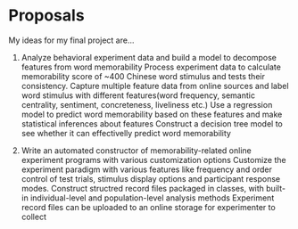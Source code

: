 # Proposals
My ideas for my final project are...

1. Analyze behavioral experiment data and build a model to decompose features from word memorability
  Process experiment data to calculate memorability score of ~400 Chinese word stimulus and tests their consistency.
  Capture multiple feature data from online sources and label word stimulus with different features(word frequency, semantic centrality, sentiment, concreteness, liveliness etc.)
  Use a regression model to predict word memorability based on these features and make statistical inferences about features
  Construct a decision tree model to see whether it can effectivelly predict word memorability

2. Write an automated constructor of memorability-related online experiment programs with various customization options
  Customize the experiment paradigm with various features like frequency and order control of test trials, stimulus display options and participant response modes.
  Construct structred record files packaged in classes, with built-in individual-level and population-level analysis methods
  Experiment record files can be uploaded to an online storage for experimenter to collect
